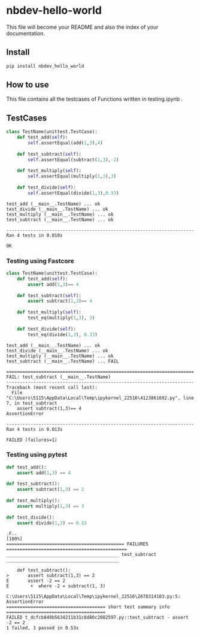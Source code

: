 nbdev-hello-world
================

<!-- WARNING: THIS FILE WAS AUTOGENERATED! DO NOT EDIT! -->

This file will become your README and also the index of your
documentation.

## Install

``` sh
pip install nbdev_hello_world
```

## How to use

This file contains all the testcases of Functions written in
testing.ipynb .

## TestCases

``` python
class TestName(unittest.TestCase):
    def test_add(self):
        self.assertEqual(add(1,3),4)
        
    def test_subtract(self):
        self.assertEqual(subtract(1,3),-2)
        
    def test_multiply(self):
        self.assertEqual(multiply(1,3),3)
        
    def test_divide(self):
        self.assertEqual(divide(1,3),0.33)
```

    test_add (__main__.TestName) ... ok
    test_divide (__main__.TestName) ... ok
    test_multiply (__main__.TestName) ... ok
    test_subtract (__main__.TestName) ... ok

    ----------------------------------------------------------------------
    Ran 4 tests in 0.010s

    OK

### Testing using Fastcore

``` python
class TestName(unittest.TestCase):
    def test_add(self):
        assert add(1,3)== 4
        
    def test_subtract(self):
        assert subtract(1,3)== 4
        
    def test_multiply(self):
        test_eq(multiply(1,3), 3)
        
    def test_divide(self):
        test_eq(divide(1,3), 0.33)
```

    test_add (__main__.TestName) ... ok
    test_divide (__main__.TestName) ... ok
    test_multiply (__main__.TestName) ... ok
    test_subtract (__main__.TestName) ... FAIL

    ======================================================================
    FAIL: test_subtract (__main__.TestName)
    ----------------------------------------------------------------------
    Traceback (most recent call last):
      File "C:\Users\5115\AppData\Local\Temp\ipykernel_22516\4123861692.py", line 7, in test_subtract
        assert subtract(1,3)== 4
    AssertionError

    ----------------------------------------------------------------------
    Ran 4 tests in 0.013s

    FAILED (failures=1)

### Testing using pytest

``` python
def test_add():
    assert add(1,3) == 4
    
def test_subtract():
    assert subtract(1,3) == 2
    
def test_multiply():
    assert multiply(1,3) == 3
    
def test_divide():
    assert divide(1,3) == 0.33
```

    .F..                                                                                         [100%]
    ============================================ FAILURES =============================================
    __________________________________________ test_subtract __________________________________________

        def test_subtract():
    >       assert subtract(1,3) == 2
    E       assert -2 == 2
    E        +  where -2 = subtract(1, 3)

    C:\Users\5115\AppData\Local\Temp\ipykernel_22516\2678314103.py:5: AssertionError
    ===================================== short test summary info =====================================
    FAILED t_dcfcb849b5634211b31c8d80c2082597.py::test_subtract - assert -2 == 2
    1 failed, 3 passed in 0.53s
